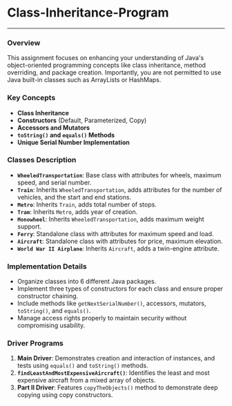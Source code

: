 # Class-Inheritance-Program

---

###  Overview
This assignment focuses on enhancing your understanding of Java's object-oriented programming concepts like class inheritance, method overriding, and package creation. Importantly, you are not permitted to use Java built-in classes such as ArrayLists or HashMaps.

### Key Concepts
- **Class Inheritance**
- **Constructors** (Default, Parameterized, Copy)
- **Accessors and Mutators**
- **`toString()` and `equals()` Methods**
- **Unique Serial Number Implementation**

### Classes Description
- **`WheeledTransportation`**: Base class with attributes for wheels, maximum speed, and serial number.
- **`Train`**: Inherits `WheeledTransportation`, adds attributes for the number of vehicles, and the start and end stations.
- **`Metro`**: Inherits `Train`, adds total number of stops.
- **`Tram`**: Inherits `Metro`, adds year of creation.
- **`Monowheel`**: Inherits `WheeledTransportation`, adds maximum weight support.
- **`Ferry`**: Standalone class with attributes for maximum speed and load.
- **`Aircraft`**: Standalone class with attributes for price, maximum elevation.
- **`World War II Airplane`**: Inherits `Aircraft`, adds a twin-engine attribute.

### Implementation Details
- Organize classes into 6 different Java packages.
- Implement three types of constructors for each class and ensure proper constructor chaining.
- Include methods like `getNextSerialNumber()`, accessors, mutators, `toString()`, and `equals()`.
- Manage access rights properly to maintain security without compromising usability.

### Driver Programs
1. **Main Driver**: Demonstrates creation and interaction of instances, and tests using `equals()` and `toString()` methods.
2. **`findLeastAndMostExpensiveAircraft()`**: Identifies the least and most expensive aircraft from a mixed array of objects.
3. **Part II Driver**: Features `copyTheObjects()` method to demonstrate deep copying using copy constructors.
